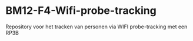 # BM12-F4-Wifi-probe-tracking
Repository voor het tracken van personen via WIFI probe-tracking met een RP3B
